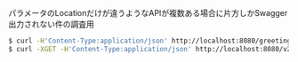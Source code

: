 パラメータのLocationだけが違うようなAPIが複数ある場合に片方しかSwagger出力されない件の調査用

```bash
$ curl -H'Content-Type:application/json' http://localhost:8080/greeting -d'{"name": "HOGE"}'
$ curl -XGET -H'Content-Type:application/json' http://localhost:8080/v2/api-docs
```
